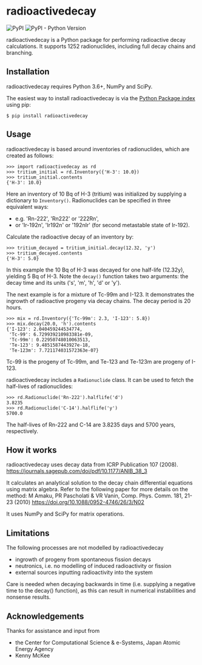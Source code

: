 radioactivedecay
================

![PyPI](https://img.shields.io/pypi/v/radioactivedecay)
![PyPI - Python Version](https://img.shields.io/pypi/pyversions/radioactivedecay)

radioactivedecay is a Python package for performing radioactive decay calculations. It supports
1252 radionuclides, including full decay chains and branching.

Installation
------------

radioactivedecay requires Python 3.6+, NumPy and SciPy.

The easiest way to install radioactivedecay is via the [Python Package index](https://pypi.org/) 
using pip:

```console
$ pip install radioactivedecay
```

Usage
-----

radioactivedecay is based around inventories of radionuclides, which are created as follows:

```pycon
>>> import radioactivedecay as rd
>>> tritium_initial = rd.Inventory({'H-3': 10.0})
>>> tritium_initial.contents
{'H-3': 10.0}
```

Here an inventory of 10 Bq of H-3 (tritium) was initialized by supplying a dictionary to
`Inventory()`. Radionuclides can be specified in three equivalent ways:
* e.g. 'Rn-222', 'Rn222' or '222Rn',
* or 'Ir-192n', 'Ir192n' or '192nIr' (for second metastable state of Ir-192).

Calculate the radioactive decay of an inventory by:

```pycon
>>> tritium_decayed = tritium_initial.decay(12.32, 'y')
>>> tritium_decayed.contents
{'H-3': 5.0}
```

In this example the 10 Bq of H-3 was decayed for one half-life (12.32y), yielding 5 Bq of H-3. Note
the `decay()` function takes two arguments: the decay time and its units ('s', 'm', 'h', 'd' or 'y').

The next example is for a mixture of Tc-99m and I-123. It demonstrates the ingrowth of radioactive
progeny via decay chains. The decay period is 20 hours.

```pycon
>>> mix = rd.Inventory({'Tc-99m': 2.3, 'I-123': 5.8})
>>> mix.decay(20.0, 'h').contents
{'I-123': 2.040459244534774,
 'Tc-99': 6.729939210983381e-09,
 'Tc-99m': 0.22950748010063513,
 'Te-123': 9.4851587443927e-18,
 'Te-123m': 7.721174031572363e-07}
```

Tc-99 is the progeny of Tc-99m, and Te-123 and Te-123m are progeny of I-123.

radioactivedecay includes a `Radionuclide` class. It can be used to fetch the half-lives of
radionuclides:

```pycon
>>> rd.Radionuclide('Rn-222').halflife('d')
3.8235
>>> rd.Radionuclide('C-14').halflife('y')
5700.0
```

The half-lives of Rn-222 and C-14 are 3.8235 days and 5700 years, respectively.

How it works
------------

radioactivedecay uses decay data from ICRP Publication 107 (2008).
https://journals.sagepub.com/doi/pdf/10.1177/ANIB_38_3

It calculates an analytical solution to the decay chain differential equations using matrix algebra.
Refer to the following paper for more details on the method:
M Amaku, PR Pascholati & VR Vanin, Comp. Phys. Comm. 181, 21-23 (2010)
https://doi.org/10.1088/0952-4746/26/3/N02

It uses NumPy and SciPy for matrix operations.

Limitations
-----------

The following processes are not modelled by radioactivedecay
- ingrowth of progeny from spontaneous fission decays
- neutronics, i.e. no modelling of induced radioactivity or fission
- external sources inputting radioactivity into the system

Care is needed when decaying backwards in time (i.e. supplying a negative time to the decay()
function), as this can result in numerical instabilities and nonsense results.

Acknowledgements
----------------

Thanks for assistance and input from
* the Center for Computational Science & e-Systems, Japan Atomic Energy Agency
* Kenny McKee
